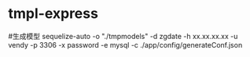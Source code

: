 # tmpl-express


#生成模型 
sequelize-auto -o "./tmpmodels" -d zgdate -h xx.xx.xx.xx -u vendy -p 3306 -x password -e mysql -c ./app/config/generateConf.json